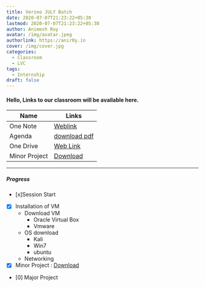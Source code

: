 ```yaml
---
title: Verzeo JULY Batch
date: 2020-07-07T21:23:22+05:30
lastmod: 2020-07-07T21:23:22+05:30
author: Animesh Roy
avatar: /img/avatar.jpeg
authorlink: https://anir0y.in
cover: /img/cover.jpg
categories:
  - Classroom
  - LVC
tags:
  - Internship
draft: false
---
```



#### Hello, Links to our classroom will be available here.

| Name | Links | 
|---|---|
| One Note | [Weblink](https://1drv.ms/u/s!AjGfb2ZCIBDrsB2i-w51Esb8DW8c?e=nWDGpn) | 
| Agenda | [download pdf](#)
| One Drive| [Web Link](https://1drv.ms/u/s!AjGfb2ZCIBDrsBxBA91FQhRVByB4?e=EcQkkP) |
| Minor Project| [Download](https://1drv.ms/b/s!AjGfb2ZCIBDrsRU0ZB2Bm1t93GGX?e=MClIpH)|


---

##### Progress

- [x]Session Start
- [x] Installation of VM 
    - Download VM 
        - Oracle Virtual Box
        - Vmware 
    - OS download
        - Kali 
        - Win7 
        - ubuntu
    - Networking 
- [x] Minor Project : [Download](https://1drv.ms/b/s!AjGfb2ZCIBDrsRU0ZB2Bm1t93GGX?e=MClIpH)
- [0] Major Project

